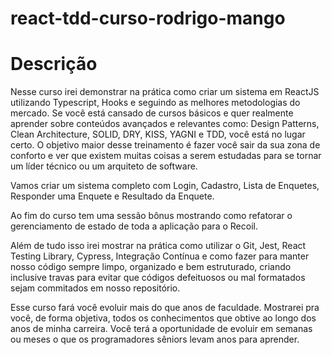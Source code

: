 # react-tdd-curso-rodrigo-mango

<h1>Descrição</h1>
Nesse curso irei demonstrar na prática como criar um sistema em ReactJS utilizando Typescript, Hooks e seguindo as melhores metodologias do mercado. Se você está cansado de cursos básicos e quer realmente aprender sobre conteúdos avançados e relevantes como: Design Patterns, Clean Architecture, SOLID, DRY, KISS, YAGNI e TDD, você está no lugar certo. O objetivo maior desse treinamento é fazer você sair da sua zona de conforto e ver que existem muitas coisas a serem estudadas para se tornar um líder técnico ou um arquiteto de software.

Vamos criar um sistema completo com Login, Cadastro, Lista de Enquetes, Responder uma Enquete e Resultado da Enquete.

Ao fim do curso tem uma sessão bônus mostrando como refatorar o gerenciamento de estado de toda a aplicação para o Recoil.

Além de tudo isso irei mostrar na prática como utilizar o Git, Jest, React Testing Library, Cypress, Integração Contínua e como fazer para manter nosso código sempre limpo, organizado e bem estruturado, criando inclusive travas para evitar que códigos defeituosos ou mal formatados sejam commitados em nosso repositório.

Esse curso fará você evoluir mais do que anos de faculdade. Mostrarei pra você, de forma objetiva, todos os conhecimentos que obtive ao longo dos anos de minha carreira. Você terá a oportunidade de evoluir em semanas ou meses o que os programadores sêniors levam anos para aprender.
